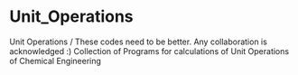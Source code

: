 # Unit_Operations
Unit Operations / These codes need to be better. Any collaboration is acknowledged :)
Collection of Programs for calculations of Unit Operations of Chemical Engineering 

